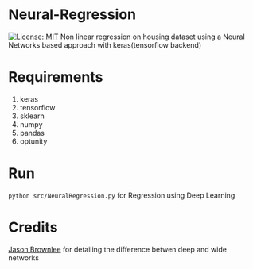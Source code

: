 # Neural-Regression
[![License: MIT](https://img.shields.io/badge/License-MIT-yellow.svg)](https://opensource.org/licenses/MIT)
Non linear regression on housing dataset using a Neural Networks based approach with keras(tensorflow backend)

# Requirements
1. keras
2. tensorflow
3. sklearn
4. numpy
5. pandas
6. optunity

# Run 
`python src/NeuralRegression.py` for Regression using Deep Learning

# Credits
[Jason Brownlee](https://machinelearningmastery.com/author/jasonb/) for detailing the difference betwen deep and wide networks
